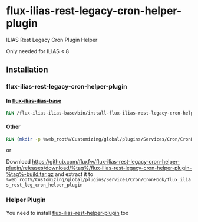 # flux-ilias-rest-legacy-cron-helper-plugin

ILIAS Rest Legacy Cron Plugin Helper

Only needed for ILIAS < 8

## Installation

### flux-ilias-rest-legacy-cron-helper-plugin

#### In [flux-ilias-ilias-base](https://github.com/fluxfw/flux-ilias-ilias-base)

```dockerfile
RUN /flux-ilias-ilias-base/bin/install-flux-ilias-rest-legacy-cron-helper-plugin.sh %tag%
```

#### Other

```dockerfile
RUN (mkdir -p %web_root%/Customizing/global/plugins/Services/Cron/CronHook/flux_ilias_rest_leg_cron_helper_plugin && cd %web_root%/Customizing/global/plugins/Services/Cron/CronHook/flux_ilias_rest_leg_cron_helper_plugin && wget -O - https://github.com/fluxfw/flux-ilias-rest-legacy-cron-helper-plugin/releases/download/%tag%/flux-ilias-rest-legacy-cron-helper-plugin-%tag%-build.tar.gz | tar -xz --strip-components=1)
```

or

Download https://github.com/fluxfw/flux-ilias-rest-legacy-cron-helper-plugin/releases/download/%tag%/flux-ilias-rest-legacy-cron-helper-plugin-%tag%-build.tar.gz and extract it to `%web_root%/Customizing/global/plugins/Services/Cron/CronHook/flux_ilias_rest_leg_cron_helper_plugin`

### Helper Plugin

You need to install [flux-ilias-rest-helper-plugin](https://github.com/fluxfw/flux-ilias-rest-helper-plugin) too
